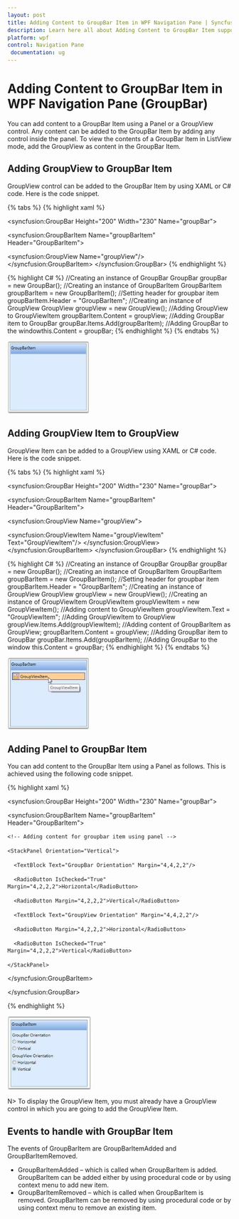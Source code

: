 ```yaml
---
layout: post
title: Adding Content to GroupBar Item in WPF Navigation Pane | Syncfusion
description: Learn here all about Adding Content to GroupBar Item support in Syncfusion WPF Navigation Pane (GroupBar) control and more.
platform: wpf
control: Navigation Pane
 documentation: ug
---
```


# Adding Content to GroupBar Item in WPF Navigation Pane (GroupBar)

You can add content to a GroupBar Item using a Panel or a GroupView control. Any content can be added to the GroupBar Item by adding any control inside the panel. To view the contents of a GroupBar Item in ListView mode, add the GroupView as content in the GroupBar Item.

## Adding GroupView to GroupBar Item

GroupView control can be added to the GroupBar Item by using XAML or C# code. Here is the code snippet.


{% tabs %}
{% highlight xaml %} 
<!-- Adding GroupBar -->
<syncfusion:GroupBar Height="200" Width="230" Name="groupBar">  
<!-- Adding GroupBarItem -->  
<syncfusion:GroupBarItem Name="groupBarItem" Header="GroupBarItem"> 
<!-- Adding GroupView to GroupBarItem -->  
<syncfusion:GroupView Name="groupView"/>  
</syncfusion:GroupBarItem>
</syncfusion:GroupBar> 
{% endhighlight %} 

{% highlight C# %} 
//Creating an instance of GroupBar
GroupBar groupBar = new GroupBar();
//Creating an instance of GroupBarItem
GroupBarItem groupBarItem = new GroupBarItem();
//Setting header for groupbar item
groupBarItem.Header = "GroupBarItem";
//Creating an instance of GroupView
GroupView groupView = new GroupView();
//Adding GroupView to GroupViewItem
groupBarItem.Content = groupView;
//Adding GroupBar item to GroupBar
groupBar.Items.Add(groupBarItem);
//Adding GroupBar to the windowthis.Content = groupBar;
 {% endhighlight %} 
{% endtabs %}




![Adding-Content-to-GroupBar-Item_img1](Adding-Content-to-GroupBar-Item_images/Adding-Content-to-GroupBar-Item_img1.jpeg)




## Adding GroupView Item to GroupView

GroupView Item can be added to a GroupView using XAML or C# code. Here is the code snippet.

{% tabs %}
{% highlight xaml %} 
<!-- Adding GroupBar -->
<syncfusion:GroupBar Height="200" Width="230" Name="groupBar">
<!-- Adding GroupBarItem --> 
<syncfusion:GroupBarItem Name="groupBarItem" Header="GroupBarItem">  
<!-- Adding GroupView to GroupBarItem -->   
<syncfusion:GroupView Name="groupView">     
<!-- Adding GroupViewItem to GroupView -->   
<syncfusion:GroupViewItem Name="groupViewItem"                 Text="GroupViewItem"/> 
</syncfusion:GroupView>  
</syncfusion:GroupBarItem>
</syncfusion:GroupBar> 
  {% endhighlight %} 

{% highlight C# %} 
//Creating an instance of GroupBar
GroupBar groupBar = new GroupBar();
//Creating an instance of GroupBarItem
GroupBarItem groupBarItem = new GroupBarItem();
//Setting header for groupbar item
groupBarItem.Header = "GroupBarItem";
//Creating an instance of GroupView
GroupView groupView = new GroupView();
//Creating an instance of GroupViewItem
GroupViewItem groupViewItem = new GroupViewItem();
//Adding content to GroupViewItem
groupViewItem.Text = "GroupViewItem";
//Adding GroupViewItem to GroupView
groupView.Items.Add(groupViewItem);
//Adding content of GroupBarItem as GroupView;
groupBarItem.Content = groupView;
//Adding GroupBar item to GroupBar
groupBar.Items.Add(groupBarItem);
//Adding GroupBar to the window
this.Content = groupBar; 
{% endhighlight %} 
{% endtabs %}


![Adding-Content-to-GroupBar-Item_img2](Adding-Content-to-GroupBar-Item_images/Adding-Content-to-GroupBar-Item_img2.jpeg)



## Adding Panel to GroupBar Item

You can add content to the GroupBar Item using a Panel as follows. This is achieved using the following code snippet.



{% highlight xaml %}



<!-- Adding GroupBar -->

<syncfusion:GroupBar Height="200" Width="230" Name="groupBar">



  <!-- Adding GroupBarItem -->

  <syncfusion:GroupBarItem Name="groupBarItem" Header="GroupBarItem">



    <!-- Adding content for groupbar item using panel -->

    <StackPanel Orientation="Vertical">

      <TextBlock Text="GroupBar Orientation" Margin="4,4,2,2"/>

      <RadioButton IsChecked="True" Margin="4,2,2,2">Horizontal</RadioButton>

      <RadioButton Margin="4,2,2,2">Vertical</RadioButton>

      <TextBlock Text="GroupView Orientation" Margin="4,4,2,2"/>

      <RadioButton Margin="4,2,2,2">Horizontal</RadioButton>

      <RadioButton IsChecked="True" Margin="4,2,2,2">Vertical</RadioButton>

    </StackPanel>

  </syncfusion:GroupBarItem>

</syncfusion:GroupBar>

{% endhighlight %}


![Adding-Content-to-GroupBar-Item_img3](Adding-Content-to-GroupBar-Item_images/Adding-Content-to-GroupBar-Item_img3.jpeg)



N> To display the GroupView Item, you must already have a GroupView control in which you are going to add the GroupView Item.



## Events to handle with GroupBar Item

The events of GroupBarItem are GroupBarItemAdded and GroupBarItemRemoved. 

* GroupBarItemAdded – which is called when GroupBarItem is added. GroupBarItem can be added either by using procedural code or by using context menu to add new item.
* GroupBarItemRemoved – which is called when GroupBarItem is removed. GroupBarItem can be removed by using procedural code or by using context menu to remove an existing item.



